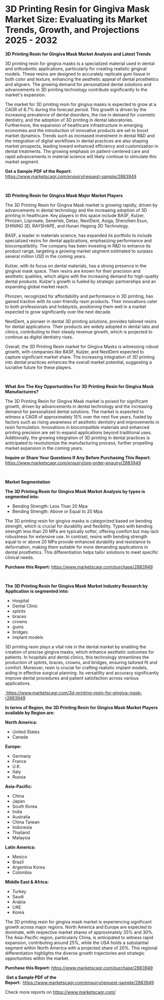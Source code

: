 <p><h1>3D Printing Resin for Gingiva Mask Market Size: Evaluating its Market Trends, Growth, and Projections 2025 - 2032</h1></p><p><strong>3D Printing Resin for Gingiva Mask Market Analysis and Latest Trends</strong></p>
<p><p>3D printing resin for gingiva masks is a specialized material used in dental and orthodontic applications, particularly for creating realistic gingival models. These resins are designed to accurately replicate gum tissue in both color and texture, enhancing the aesthetic appeal of dental prosthetics and aligners. The growing demand for personalized dental solutions and advancements in 3D printing technology contribute significantly to the market's expansion.</p><p>The market for 3D printing resin for gingiva masks is expected to grow at a CAGR of 8.7% during the forecast period. This growth is driven by the increasing prevalence of dental disorders, the rise in demand for cosmetic dentistry, and the adoption of 3D printing in dental laboratories. Furthermore, the expansion of healthcare infrastructure in emerging economies and the introduction of innovative products are set to boost market dynamics. Trends such as increased investment in dental R&D and the integration of digital workflows in dental practices are also shaping market prospects, leading toward enhanced efficiency and customization in dental treatments. The growing emphasis on patient-centered care and rapid advancements in material science will likely continue to stimulate this market segment.</p></p>
<p><strong>Get a Sample PDF of the Report:&nbsp;</strong> <a href="https://www.marketscagr.com/enquiry/request-sample/2883949?utm_campaign=2031&utm_medium=2&utm_source=Github&utm_content=ia&utm_term=13032025&utm_id=3d-printing-resin-for-gingiva-mask">https://www.marketscagr.com/enquiry/request-sample/2883949</a></p>
<p>&nbsp;</p>
<p><strong>3D Printing Resin for Gingiva Mask Major Market Players</strong></p>
<p><p>The 3D Printing Resin for Gingiva Mask market is growing rapidly, driven by advancements in dental technology and the increasing adoption of 3D printing in healthcare. Key players in this space include BASF, Kulzer, Phrozen, Liqcreate, Senertek, Detax, NextDent, Asiga, Shenzhen Esun, SHINING 3D, RAYSHAPE, and Hunan Hagong 3D Technology.</p><p>BASF, a leader in materials science, has expanded its portfolio to include specialized resins for dental applications, emphasizing performance and biocompatibility. The company has been investing in R&D to enhance its product range, targeting a growing market segment estimated to surpass several million USD in the coming years.</p><p>Kulzer, with its focus on dental materials, has a strong presence in the gingival mask space. Their resins are known for their precision and aesthetic qualities, which aligns with the increasing demand for high-quality dental products. Kulzer's growth is fueled by strategic partnerships and an expanding global market reach.</p><p>Phrozen, recognized for affordability and performance in 3D printing, has gained traction with its user-friendly resin products. Their innovations cater to both professionals and hobbyists, positioning them well in a market expected to grow significantly over the next decade.</p><p>NextDent, a pioneer in dental 3D printing solutions, provides tailored resins for dental applications. Their products are widely adopted in dental labs and clinics, contributing to their steady revenue growth, which is projected to continue as digital dentistry rises.</p><p>Overall, the 3D Printing Resin market for Gingiva Masks is witnessing robust growth, with companies like BASF, Kulzer, and NextDent expected to capture significant market share. The increasing integration of 3D printing into dental practices enhances the overall market potential, suggesting a lucrative future for these players.</p></p>
<p>&nbsp;</p>
<p><strong>What Are The Key Opportunities For 3D Printing Resin for Gingiva Mask Manufacturers?</strong></p>
<p><p>The 3D Printing Resin for Gingiva Mask market is poised for significant growth, driven by advancements in dental technology and the increasing demand for personalized dental solutions. The market is expected to witness a CAGR of approximately 15% over the next five years, fueled by factors such as rising awareness of aesthetic dentistry and improvements in resin formulation. Innovations in biocompatible materials and enhanced printing precision are set to expand applications beyond traditional uses. Additionally, the growing integration of 3D printing in dental practices is anticipated to revolutionize the manufacturing process, further propelling market expansion in the coming years.</p></p>
<p><strong>Inquire or Share Your Questions If Any Before Purchasing This Report:</strong> <a href="https://www.marketscagr.com/enquiry/pre-order-enquiry/2883949?utm_campaign=2031&utm_medium=2&utm_source=Github&utm_content=ia&utm_term=13032025&utm_id=3d-printing-resin-for-gingiva-mask">https://www.marketscagr.com/enquiry/pre-order-enquiry/2883949</a></p>
<p>&nbsp;</p>
<p><strong>Market Segmentation</strong></p>
<p><strong>The 3D Printing Resin for Gingiva Mask Market Analysis by types is segmented into:</strong></p>
<p><ul><li> Bending Strength: Less Than 20 Mpa</li><li>Bending Strength: Above or Equal to 20 Mpa </li></ul></p>
<p><p>The 3D printing resin for gingiva masks is categorized based on bending strength, which is crucial for durability and flexibility. Types with bending strength less than 20 MPa are typically softer, offering comfort but may lack robustness for extensive use. In contrast, resins with bending strength equal to or above 20 MPa provide enhanced durability and resistance to deformation, making them suitable for more demanding applications in dental prosthetics. This differentiation helps tailor solutions to meet specific clinical needs.</p></p>
<p><strong>Purchase this Report:&nbsp;</strong><a href="https://www.marketscagr.com/purchase/2883949?utm_campaign=2031&utm_medium=2&utm_source=Github&utm_content=ia&utm_term=13032025&utm_id=3d-printing-resin-for-gingiva-mask">https://www.marketscagr.com/purchase/2883949</a></p>
<p>&nbsp;</p>
<p><strong>The 3D Printing Resin for Gingiva Mask Market Industry Research by Application is segmented into:</strong></p>
<p><ul><li> Hospital</li><li>Dental Clinic</li><li>splints</li><li>braces</li><li>crowns</li><li>gums</li><li>bridges</li><li>implant models </li></ul></p>
<p><p>3D printing resin plays a vital role in the dental market by enabling the creation of precise gingiva masks, which enhance aesthetic outcomes for patients. In hospitals and dental clinics, this technology streamlines the production of splints, braces, crowns, and bridges, ensuring tailored fit and comfort. Moreover, resin is crucial for crafting realistic implant models, aiding in effective surgical planning. Its versatility and accuracy significantly improve dental procedures and patient satisfaction across various applications.</p></p>
<p><a href="https://www.marketscagr.com/3d-printing-resin-for-gingiva-mask-r2883949?utm_campaign=2031&utm_medium=2&utm_source=Github&utm_content=ia&utm_term=13032025&utm_id=3d-printing-resin-for-gingiva-mask">&nbsp;https://www.marketscagr.com/3d-printing-resin-for-gingiva-mask-r2883949</a></p>
<p><strong>In terms of Region, the 3D Printing Resin for Gingiva Mask Market Players available by Region are:</strong></p>
<p>
    <p> <strong> North America: </strong>
        <ul>
            <li>United States</li>
            <li>Canada</li>
        </ul>
        </p> 
    <p> <strong> Europe: </strong>
        <ul>
            <li>Germany</li>
            <li>France</li>
            <li>U.K.</li>
            <li>Italy</li>
            <li>Russia</li>
        </ul>
        </p> 
    <p> <strong> Asia-Pacific: </strong>
        <ul>
            <li>China</li>
            <li>Japan</li>
            <li>South Korea</li>
            <li>India</li>
            <li>Australia</li>
            <li>China Taiwan</li>
            <li>Indonesia</li>
            <li>Thailand</li>
            <li>Malaysia</li>
        </ul>
        </p> 
    <p> <strong> Latin America: </strong>
        <ul>
            <li>Mexico</li>
            <li>Brazil</li>
            <li>Argentina Korea</li>
            <li>Colombia</li>
        </ul>
        </p> 
    <p> <strong> Middle East & Africa: </strong>
        <ul>
            <li>Turkey</li>
            <li>Saudi</li>
            <li>Arabia</li>
            <li>UAE</li>
            <li>Korea</li>
        </ul>
    </p>
    </p>
<p><p>The 3D printing resin for gingiva mask market is experiencing significant growth across major regions. North America and Europe are expected to dominate, with respective market shares of approximately 35% and 30%. The Asia-Pacific region, particularly China, is anticipated to witness rapid expansion, contributing around 25%, while the USA holds a substantial segment within North America with a projected share of 20%. This regional differentiation highlights the diverse growth trajectories and strategic opportunities within the market.</p></p>
<p><strong>Purchase this Report: </strong><a href="https://www.marketscagr.com/purchase/2883949?utm_campaign=2031&utm_medium=2&utm_source=Github&utm_content=ia&utm_term=13032025&utm_id=3d-printing-resin-for-gingiva-mask">https://www.marketscagr.com/purchase/2883949</a></p>
<p>&nbsp;<strong>Get a Sample PDF of the Report:&nbsp;&nbsp;</strong><a href="https://www.marketscagr.com/enquiry/request-sample/2883949?utm_campaign=2031&utm_medium=2&utm_source=Github&utm_content=ia&utm_term=13032025&utm_id=3d-printing-resin-for-gingiva-mask">https://www.marketscagr.com/enquiry/request-sample/2883949</a></p>
<p><strong></strong></p>
<p>Check more reports on <a href="https://www.marketscagr.com/?utm_campaign=2031&utm_medium=2&utm_source=Github&utm_content=ia&utm_term=13032025&utm_id=3d-printing-resin-for-gingiva-mask">https://www.marketscagr.com/</a></p>